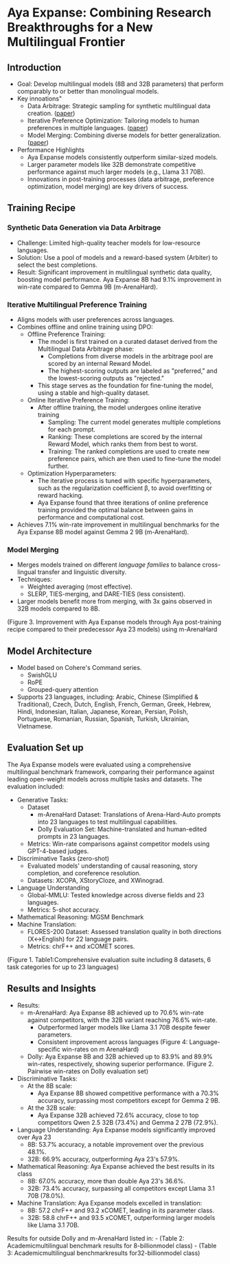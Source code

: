 # Aya Expanse: Combining Research Breakthroughs for a New Multilingual Frontier

## Introduction
* Goal: Develop multilingual models (8B and 32B parameters) that perform comparably to or better than monolingual models.
* Key innoations"
    * Data Arbitrage: Strategic sampling for synthetic multilingual data creation. ([paper](https://arxiv.org/pdf/2408.14960))
    * Iterative Preference Optimization: Tailoring models to human preferences in multiple languages. ([paper](https://www.semanticscholar.org/paper/RLHF-Can-Speak-Many-Languages%3A-Unlocking-Preference-Dang-Ahmadian/3da5f21144fef19dd88f7dcc11a5d9f2edbfe417))
    * Model Merging: Combining diverse models for better generalization. ([paper](https://arxiv.org/pdf/2410.10801))
* Performance Highlights
    - Aya Expanse models consistently outperform similar-sized models.
    - Larger parameter models like 32B demonstrate competitive performance against much larger models (e.g., Llama 3.1 70B).
    - Innovations in post-training processes (data arbitrage, preference optimization, model merging) are key drivers of success.

## Training Recipe

### Synthetic Data Generation via Data Arbitrage
* Challenge: Limited high-quality teacher models for low-resource languages.
* Solution: Use a pool of models and a reward-based system (Arbiter) to select the best completions.
* Result: Significant improvement in multilingual synthetic data quality, boosting model performance. Aya Expanse 8B had 9.1% improvement in win-rate compared to Gemma 9B (m-ArenaHard).

### Iterative Multilingual Preference Training
* Aligns models with user preferences across languages.
* Combines offline and online training using DPO:
    - Offline Preference Training:
        - The model is first trained on a curated dataset derived from the Multilingual Data Arbitrage phase:
            - Completions from diverse models in the arbitrage pool are scored by an internal Reward Model.
            - The highest-scoring outputs are labeled as "preferred," and the lowest-scoring outputs as "rejected."
        - This stage serves as the foundation for fine-tuning the model, using a stable and high-quality dataset.
    - Online Iterative Preference Training:
        - After offline training, the model undergoes online iterative training
            - Sampling: The current model generates multiple completions for each prompt.
            - Ranking: These completions are scored by the internal Reward Model, which ranks them from best to worst.
            - Training: The ranked completions are used to create new preference pairs, which are then used to fine-tune the model further.
    - Optimization Hyperparameters:
        - The iterative process is tuned with specific hyperparameters, such as the regularization coefficient β, to avoid overfitting or reward hacking. 
        - Aya Expanse found that three iterations of online preference training provided the optimal balance between gains in performance and computational cost.
* Achieves 7.1% win-rate improvement in multilingual benchmarks  for the Aya Expanse 8B model against Gemma 2 9B (m-ArenaHard).

### Model Merging
* Merges models trained on different *language families* to balance cross-lingual transfer and linguistic diversity.
* Techniques:
    - Weighted averaging (most effective).
    - SLERP, TIES-merging, and DARE-TIES (less consistent).
* Larger models benefit more from merging, with 3x gains observed in 32B models compared to 8B.

(Figure 3. Improvement with Aya Expanse models through Aya post-training recipe
 compared to their predecessor Aya 23 models) using  m-ArenaHard

## Model Architecture
* Model based on  Cohere's Command series.
    - SwishGLU
    - RoPE
    - Grouped-query attention
* Supports 23 languages, including: Arabic,
Chinese (Simplified & Traditional),
Czech,
Dutch,
English,
French,
German,
Greek,
Hebrew,
Hindi,
Indonesian,
Italian,
Japanese,
Korean,
Persian,
Polish,
Portuguese,
Romanian,
Russian,
Spanish,
Turkish,
Ukrainian,
Vietnamese.

## Evaluation Set up
The Aya Expanse models were evaluated using a comprehensive multilingual benchmark framework, comparing their performance against leading open-weight models across multiple tasks and datasets. The evaluation included:
* Generative Tasks:
    - Dataset
        - m-ArenaHard Dataset: Translations of Arena-Hard-Auto prompts into 23 languages to test multilingual capabilities.
        - Dolly Evaluation Set: Machine-translated and human-edited prompts in 23 languages.
    - Metrics: Win-rate comparisons against competitor models using GPT-4-based judges.
* Discriminative Tasks (zero-shot)
    - Evaluated models' understanding of causal reasoning, story completion, and coreference resolution.
    - Datasets: XCOPA, XStoryCloze, and XWinograd.
* Language Understanding
    - Global-MMLU: Tested knowledge across diverse fields and 23 languages.
    - Metrics: 5-shot accuracy.
* Mathematical Reasoning: MGSM Benchmark
* Machine Translation: 
    - FLORES-200 Dataset: Assessed translation quality in both directions (X↔English) for 22 language pairs.
    - Metrics: chrF++ and xCOMET scores.

(Figure 1. Table1:Comprehensive evaluation suite including 8 datasets, 6 task categories for up
 to 23 languages)

## Results and Insights
* Results:
    - m-ArenaHard: Aya Expanse 8B achieved up to 70.6\% win-rate against competitors, with the 32B variant reaching 76.6\% win-rate.
        - Outperformed larger models like Llama 3.1 70B despite fewer parameters.
        - Consistent improvement across languages (Figure 4:  Language-specific win-rates on m
ArenaHard)
    - Dolly: Aya Expanse 8B and 32B achieved up to 83.9% and 89.9% win-rates, respectively, showing superior performance. (Figure 2. Pairwise win-rates on Dolly evaluation set)
* Discriminative Tasks:
    - At the 8B scale:
        - Aya Expanse 8B showed competitive performance with a 70.3% accuracy, surpassing most competitors except for Gemma 2 9B.
    - At the 32B scale:
        - Aya Expanse 32B achieved 72.6% accuracy, close to top competitors Qwen 2.5 32B (73.4%) and Gemma 2 27B (72.9%).
* Language Understanding: Aya Expanse models significantly improved over Aya 23
    - 8B: 53.7% accuracy, a notable improvement over the previous 48.1%.
    - 32B: 66.9% accuracy, outperforming Aya 23's 57.9%.
* Mathematical Reasoning: Aya Expanse achieved the best results in its class
    - 8B: 67.0% accuracy, more than double Aya 23's 36.6%.
    - 32B: 73.4% accuracy, surpassing all competitors except Llama 3.1 70B (78.0%).
* Machine Translation: Aya Expanse models excelled in translation:
    - 8B: 57.2 chrF++ and 93.2 xCOMET, leading in its parameter class.
    - 32B: 58.8 chrF++ and 93.5 xCOMET, outperforming larger models like Llama 3.1 70B.

Results for outside Dolly and m-ArenaHard listed in:
    - (Table 2: Academicmultilingual benchmark results for 8-billionmodel class)
    - (Table 3: Academicmultilingual benchmarkresults for32-billionmodel class)

